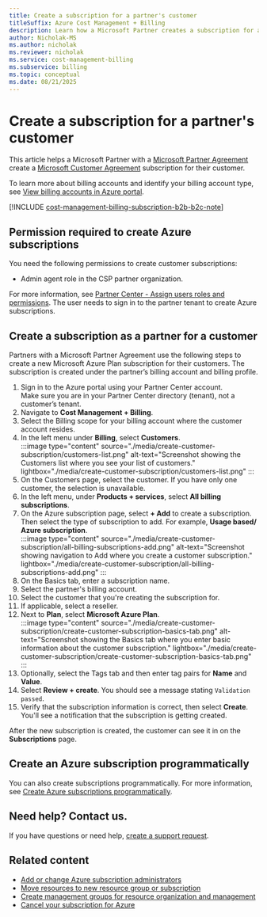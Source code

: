 ```yaml
---
title: Create a subscription for a partner's customer
titleSuffix: Azure Cost Management + Billing
description: Learn how a Microsoft Partner creates a subscription for a customer in the Azure portal.
author: Nicholak-MS
ms.author: nicholak
ms.reviewer: nicholak
ms.service: cost-management-billing
ms.subservice: billing
ms.topic: conceptual
ms.date: 08/21/2025
---
```


# Create a subscription for a partner's customer

This article helps a Microsoft Partner with a [Microsoft Partner Agreement](https://www.microsoft.com/licensing/news/introducing-microsoft-partner-agreement) create a [Microsoft Customer Agreement](https://azure.microsoft.com/pricing/purchase-options/microsoft-customer-agreement/) subscription for their customer. 

To learn more about billing accounts and identify your billing account type, see [View billing accounts in Azure portal](view-all-accounts.md).

[!INCLUDE [cost-management-billing-subscription-b2b-b2c-note](../../../includes/cost-management-billing-subscription-b2b-b2c-note.md)]

## Permission required to create Azure subscriptions

You need the following permissions to create customer subscriptions:

- Admin agent role in the CSP partner organization.

For more information, see [Partner Center - Assign users roles and permissions](/partner-center/permissions-overview). The user needs to sign in to the partner tenant to create Azure subscriptions.

## Create a subscription as a partner for a customer

Partners with a Microsoft Partner Agreement use the following steps to create a new Microsoft Azure Plan subscription for their customers. The subscription is created under the partner’s billing account and billing profile.

1.	Sign in to the Azure portal using your Partner Center account.  
    Make sure you are in your Partner Center directory (tenant), not a customer’s tenant.
1.	Navigate to **Cost Management + Billing**.
1.	Select the Billing scope for your billing account where the customer account resides.
1.	In the left menu under **Billing**, select **Customers**.  
    :::image type="content" source="./media/create-customer-subscription/customers-list.png" alt-text="Screenshot showing the Customers list where you see your list of customers." lightbox="./media/create-customer-subscription/customers-list.png" :::
1.	On the Customers page, select the customer. If you have only one customer, the selection is unavailable.
1.	In the left menu, under **Products + services**, select **All billing subscriptions**.
1.	On the Azure subscription page, select **+ Add** to create a subscription. Then select the type of subscription to add. For example, **Usage based/ Azure subscription**.  
    :::image type="content" source="./media/create-customer-subscription/all-billing-subscriptions-add.png" alt-text="Screenshot showing navigation to Add where you create a customer subscription." lightbox="./media/create-customer-subscription/all-billing-subscriptions-add.png" :::
1. On the Basics tab, enter a subscription name.
1. Select the partner's billing account.
1. Select the customer that you're creating the subscription for.
1. If applicable, select a reseller.
1. Next to **Plan**, select **Microsoft Azure Plan**.  
    :::image type="content" source="./media/create-customer-subscription/create-customer-subscription-basics-tab.png" alt-text="Screenshot showing the Basics tab where you enter basic information about the customer subscription." lightbox="./media/create-customer-subscription/create-customer-subscription-basics-tab.png" :::
1. Optionally, select the Tags tab and then enter tag pairs for **Name** and **Value**.
1. Select **Review + create**. You should see a message stating `Validation passed`.
1. Verify that the subscription information is correct, then select **Create**. You'll see a notification that the subscription is getting created.  

After the new subscription is created, the customer can see it in on the **Subscriptions** page.

## Create an Azure subscription programmatically

You can also create subscriptions programmatically. For more information, see [Create Azure subscriptions programmatically](programmatically-create-subscription.md).

## Need help? Contact us.

If you have questions or need help, [create a support request](https://go.microsoft.com/fwlink/?linkid=2083458).

## Related content

- [Add or change Azure subscription administrators](add-change-subscription-administrator.md)
- [Move resources to new resource group or subscription](../../azure-resource-manager/management/move-resource-group-and-subscription.md)
- [Create management groups for resource organization and management](../../governance/management-groups/create-management-group-portal.md)
- [Cancel your subscription for Azure](cancel-azure-subscription.md)
